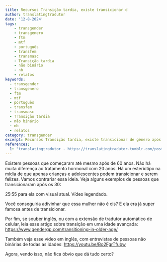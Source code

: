 ```yaml
---
title: Recursos Transição tardia, existe transicionar d
author: translatingtradutor
date: '12-8-2024'
tags:
    - transgender
    - transgenero
    - ftm
    - mtf
    - português
    - transfem
    - transmasc
    - Transição tardia
    - não binário
    - nb
    - relatos
keywords:
  - transgender
  - transgenero
  - ftm
  - mtf
  - português
  - transfem
  - transmasc
  - Transição tardia
  - não binário
  - nb
  - relatos
category: transgender
excerpt: Recursos Transição tardia, existe transicionar de gênero após os 30?Existem pessoas que começaram até mesmo após de 60 anos. Não há muita diferença ...
references:
  1: "translatingtradutor - https://translatingtradutor.tumblr.com/post/758609876367884288/existem-pessoas-que-come%C3%A7aram-at%C3%A9-mesmo-ap%C3%B3s-de-60"
---
```


Existem pessoas que começaram até mesmo após de 60 anos. Não há muita diferença ao tratamento hormonal com 20 anos. Há um esteriotipo na mídia de que apenas crianças e adolescentes podem transicionar e serem felizes. Vamos contrariar essa ideia. Veja alguns exemplos de pessoas que transicionaram após os 30:

25:55 para ela com visual atual. Vídeo legendado.

Você conseguiria adivinhar que essa mulher não é cis? E ela era já super famosa antes de transicionar.

Por fim, se souber inglês, ou com a extensão de tradutor automático de celular, leia esse artigo sobre transição em uma idade avançada: https://www.gendergp.com/transitioning-in-older-age/

Também veja esse vídeo em inglês, com entrevistas de pessoas não binárias de todas as idades: https://youtu.be/Bo2FgrTfubw

Agora, vendo isso, não fica óbvio que dá tudo certo?